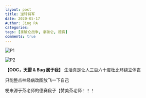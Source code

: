 ```yaml
---
layout: post
title: 逆转将军
date: 2020-05-17
Author: Jing RA
categories: 
tags: [拿破仑战争, 拿破仑, 德赛]
comments: true
--- 
```


![P1](https://p1-bcy.byteimg.com/img/banciyuan/user/4040113/item/web/17b1h/96c23f40981111eaa161a9931e8fd4e7.jpg~tplv-banciyuan-w650.image)

![P2](https://p1-bcy.byteimg.com/img/banciyuan/user/4040113/item/web/17b1h/9cba9140981111eaa161a9931e8fd4e7.jpg~tplv-banciyuan-w650.image)

**【OOC，天雷 & Bug 属于我】**
生活真是让人三百六十度杜比环绕立体丧

只能整点神经病改图放飞一下自己


梗来源于茶老师的德赛段子【赞美茶老师！！！
